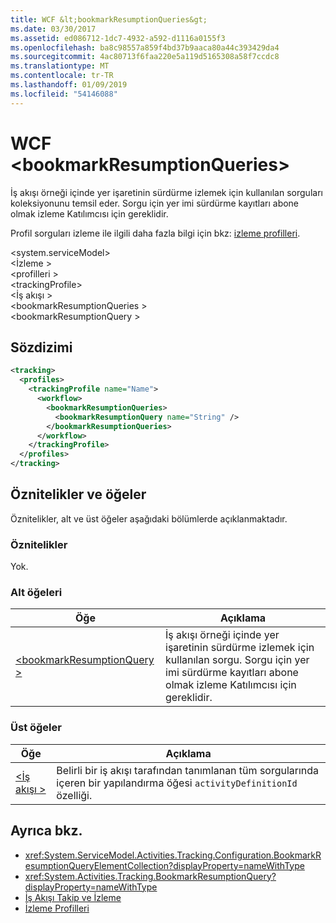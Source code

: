 ```yaml
---
title: WCF &lt;bookmarkResumptionQueries&gt;
ms.date: 03/30/2017
ms.assetid: ed086712-1dc7-4932-a592-d1116a0155f3
ms.openlocfilehash: ba8c98557a859f4bd37b9aaca80a44c393429da4
ms.sourcegitcommit: 4ac80713f6faa220e5a119d5165308a58f7ccdc8
ms.translationtype: MT
ms.contentlocale: tr-TR
ms.lasthandoff: 01/09/2019
ms.locfileid: "54146088"
---
```

# <a name="ltbookmarkresumptionqueriesgt-of-wcf"></a>WCF &lt;bookmarkResumptionQueries&gt;
  
İş akışı örneği içinde yer işaretinin sürdürme izlemek için kullanılan sorguları koleksiyonunu temsil eder. Sorgu için yer imi sürdürme kayıtları abone olmak izleme Katılımcısı için gereklidir.  
  
Profil sorguları izleme ile ilgili daha fazla bilgi için bkz: [izleme profilleri](../../../../../docs/framework/windows-workflow-foundation/tracking-profiles.md).
  
\<system.serviceModel>  
\<İzleme >  
\<profilleri >  
\<trackingProfile>  
\<İş akışı >  
\<bookmarkResumptionQueries >  
\<bookmarkResumptionQuery >  
  
## <a name="syntax"></a>Sözdizimi  
  
```xml  
<tracking>
  <profiles>
    <trackingProfile name="Name">
      <workflow>
        <bookmarkResumptionQueries>
          <bookmarkResumptionQuery name="String" />
        </bookmarkResumptionQueries>
      </workflow>
    </trackingProfile>
  </profiles>
</tracking>
```  
  
## <a name="attributes-and-elements"></a>Öznitelikler ve öğeler  
  
Öznitelikler, alt ve üst öğeler aşağıdaki bölümlerde açıklanmaktadır.  
  
### <a name="attributes"></a>Öznitelikler  
  
Yok.  
  
### <a name="child-elements"></a>Alt öğeleri  
  
|Öğe|Açıklama|  
|-------------|-----------------|  
|[\<bookmarkResumptionQuery >](bookmarkresumptionquery-of-wcf.md)|İş akışı örneği içinde yer işaretinin sürdürme izlemek için kullanılan sorgu. Sorgu için yer imi sürdürme kayıtları abone olmak izleme Katılımcısı için gereklidir.|  
  
### <a name="parent-elements"></a>Üst öğeler  
  
|Öğe|Açıklama|  
|-------------|-----------------|  
|[\<İş akışı >](../../../../../docs/framework/configure-apps/file-schema/windows-workflow-foundation/workflow.md)|Belirli bir iş akışı tarafından tanımlanan tüm sorgularında içeren bir yapılandırma öğesi `activityDefinitionId` özelliği.|  
  
## <a name="see-also"></a>Ayrıca bkz.

- <xref:System.ServiceModel.Activities.Tracking.Configuration.BookmarkResumptionQueryElementCollection?displayProperty=nameWithType> 
- <xref:System.Activities.Tracking.BookmarkResumptionQuery?displayProperty=nameWithType>       
- [İş Akışı Takip ve İzleme](../../../../../docs/framework/windows-workflow-foundation/workflow-tracking-and-tracing.md)  
- [İzleme Profilleri](../../../../../docs/framework/windows-workflow-foundation/tracking-profiles.md)

